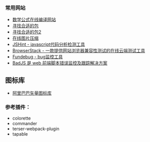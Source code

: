 ### 常用网站
+ [数学公式在线编译网站](https://private.codecogs.com/latex/eqneditor.php)
+ [寻找合适的包](https://npm.devtool.tech/)
+ [寻找合适的包2](https://skypack.dev/)
+ [在线图片压缩](https://tinypng.com/)
+ [JSHint - javascript代码分析检测工具](jshint.com/)
+ [BrowserStack - 一款提供网站浏览器兼容性测试的在线云端测试工具](browserstack.com/)
+ [Fundebug - bug监控工具]()
+ [BadJS 是 web 前端脚本错误监控及跟踪解决方案](https://github.com/BetterJS/doc)

## 图标库
+ [阿里巴巴矢量图标库](https://www.iconfont.cn/)

### 参考插件：
+ colorette
+ commander
+ terser-webpack-plugin
+ tapable